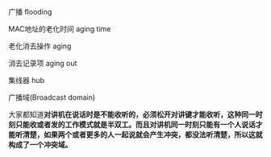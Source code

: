 广播 flooding

MAC地址的老化时间 aging time 

老化消去操作 aging

消去记录项 aging out

集线器 hub

广播域(Broadcast domain)

大家都知道**对讲机在说话时是不能收听的，**必**须松开对讲键才能收听，这种同一时刻只能收或者发的工作模式就是半双工。**而且对讲机同一时刻只能有一个人说话才能听清楚，如**果两个或者更多的人一起说就会产生冲突，都没法听清楚，所以这就构成了一个冲突域。**